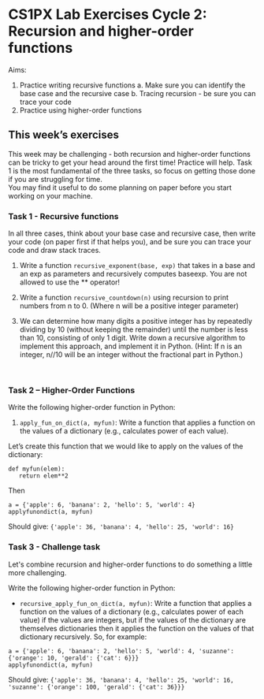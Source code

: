 # CS1PX Lab Exercises Cycle 2: Recursion and higher-order functions

Aims:
1.	Practice writing recursive functions 
    a.	Make sure you can identify the base case and the recursive case
    b.	Tracing recursion - be sure you can trace your code
2.	Practice using higher-order functions 

## This week’s exercises 
This week may be challenging - both recursion and higher-order functions can be tricky to get your head around the first time!  Practice will help.  Task 1 is the most fundamental of the three tasks, so focus on getting those done if you are struggling for time.  
You may find it useful to do some planning on paper before you start working on your machine. 
 
### Task 1 - Recursive functions

In all three cases, think about your base case and recursive case, then write your code (on paper first if that helps you), and be sure you can trace your code and draw stack traces.  

1.	Write a function `recursive_exponent(base, exp)` that takes in a base and an exp as parameters and recursively computes baseexp. You are not allowed to use the ** operator! 

2.	Write a function `recursive_countdown(n)` using recursion to print numbers from n to 0.  (Where n will be a positive integer parameter) 

3.	We can determine how many digits a positive integer has by repeatedly dividing by 10 (without keeping the remainder) until the number is less than 10, consisting of only 1 digit.
Write down a recursive algorithm to implement this approach, and implement it in Python. 
 (Hint:  If n is an integer, n//10 will be an integer without the fractional part in Python.)  

 
### Task 2 – Higher-Order Functions  

Write the following higher-order function in Python:

 
1.	`apply_fun_on_dict(a, myfun)`: Write a function that applies a function on the values of a dictionary (e.g., calculates power of each value). 
 
Let’s create this function that we would like to apply on the values of the dictionary: 
```
def myfun(elem): 
   return elem**2 
```
 
Then 
```
a = {'apple': 6, 'banana': 2, 'hello': 5, 'world': 4} 
applyfunondict(a, myfun)
```

Should give:
`{'apple': 36, 'banana': 4, 'hello': 25, 'world': 16} `
 
### Task 3 - Challenge task
Let's combine recursion and higher-order functions to do something a little more challenging.  

Write the following higher-order function in Python:

-	`recursive_apply_fun_on_dict(a, myfun)`: Write a function that applies a function on the values of a dictionary (e.g., calculates power of each value) if the values are integers, but if the values of the dictionary are themselves dictionaries then it applies the function on the values of that dictionary recursively.  So, for example: 

```
a = {'apple': 6, 'banana': 2, 'hello': 5, 'world': 4, 'suzanne': {'orange': 10, 'gerald': {'cat': 6}}} 
applyfunondict(a, myfun)
```

Should give:
`{'apple': 36, 'banana': 4, 'hello': 25, 'world': 16, 'suzanne': {'orange': 100, 'gerald': {'cat': 36}}} `

